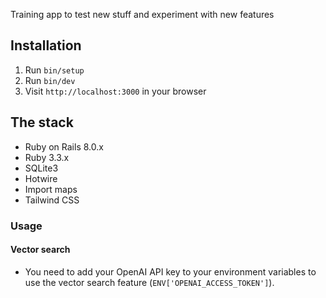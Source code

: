 Training app to test new stuff and experiment with new features

## Installation

1. Run `bin/setup`
2. Run `bin/dev`
3. Visit `http://localhost:3000` in your browser

## The stack

- Ruby on Rails 8.0.x
- Ruby 3.3.x
- SQLite3
- Hotwire
- Import maps
- Tailwind CSS

### Usage
#### Vector search
- You need to add your OpenAI API key to your environment variables to use the vector search feature (`ENV['OPENAI_ACCESS_TOKEN']`).
